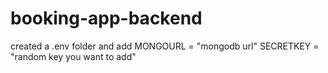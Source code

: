 # booking-app-backend
created a .env folder and add
MONGOURL = "mongodb url"
SECRETKEY = "random key you want to add"
